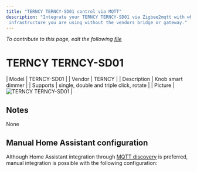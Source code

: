 ```yaml
---
title: "TERNCY TERNCY-SD01 control via MQTT"
description: "Integrate your TERNCY TERNCY-SD01 via Zigbee2mqtt with whatever smart home
 infrastructure you are using without the vendors bridge or gateway."
---
```


*To contribute to this page, edit the following
[file](https://github.com/Koenkk/zigbee2mqtt.io/blob/master/docs/devices/TERNCY-SD01.md)*

# TERNCY TERNCY-SD01

| Model | TERNCY-SD01  |
| Vendor  | TERNCY  |
| Description | Knob smart dimmer |
| Supports | single, double and triple click, rotate |
| Picture | ![TERNCY TERNCY-SD01](./assets/devices/TERNCY-SD01.jpg) |

## Notes

None

## Manual Home Assistant configuration
Although Home Assistant integration through [MQTT discovery](../integration/home_assistant) is preferred,
manual integration is possible with the following configuration:
